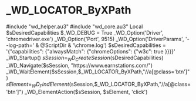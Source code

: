 # _WD_LOCATOR_ByXPath
#include "wd_helper.au3" #include "wd_core.au3"  Local $sDesiredCapabilities  $_WD_DEBUG = True  _WD_Option('Driver', 'chromedriver.exe') _WD_Option('Port', 9515) _WD_Option('DriverParams', '--log-path=' &amp; @ScriptDir &amp; '\chrome.log')  $sDesiredCapabilities = '{"capabilities": {"alwaysMatch": {"chromeOptions": {"w3c": true }}}}' _WD_Startup()  $sSession = _WD_CreateSession($sDesiredCapabilities) _WD_Navigate($sSession, "https://www.earnstations.com/") _WD_WaitElement($sSession,$_WD_LOCATOR_ByXPath,"//a[@class='btn']") $sElement = _WD_FindElement($sSession,$_WD_LOCATOR_ByXPath,"//a[@class='btn']") _WD_ElementAction($sSession, $sElement, 'click')
